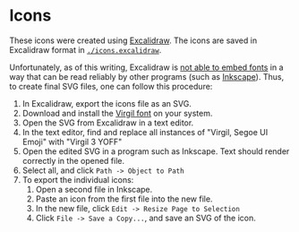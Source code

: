 # Icons

These icons were created using [Excalidraw](https://excalidraw.com/). The icons are saved in Excalidraw format in [`./icons.excalidraw`](./icons.excalidraw).

Unfortunately, as of this writing, Excalidraw is [not able to embed fonts](https://github.com/excalidraw/excalidraw/issues/1972) in a way that can be read reliably by other programs (such as [Inkscape](https://inkscape.org/)). Thus, to create final SVG files, one can follow this procedure:

1. In Excalidraw, export the icons file as an SVG.
1. Download and install the [Virgil font](https://virgil.excalidraw.com/) on your system.
1. Open the SVG from Excalidraw in a text editor.
1. In the text editor, find and replace all instances of "Virgil, Segoe UI Emoji" with "Virgil 3 YOFF"
1. Open the edited SVG in a program such as Inkscape. Text should render correctly in the opened file.
1. Select all, and click `Path -> Object to Path`
1. To export the individual icons:
   1. Open a second file in Inkscape.
   1. Paste an icon from the first file into the new file.
   1. In the new file, click `Edit -> Resize Page to Selection`
   1. Click `File -> Save a Copy...`, and save an SVG of the icon.
